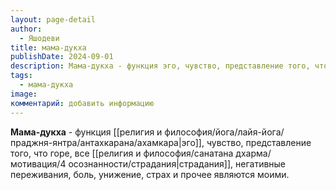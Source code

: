 ```yaml
---
layout: page-detail
author:
  - Яшодеви
title: мама-дукха
publishDate: 2024-09-01
description: Мама-дукха - функция эго, чувство, представление того, что горе, все страдания, негативные переживания, боль, унижение, страх и прочее являются моими.
tags:
  - мама-дукха
image: 
комментарий: добавить информацию
---
```

**Мама-дукха** - функция [[религия и философия/йога/лайя-йога/праджня-янтра/антахкарана/ахамкара|эго]], чувство, представление того, что горе, все [[религия и философия/санатана дхарма/мотивация/4 осознанности/страдания|страдания]], негативные переживания, боль, унижение, страх и прочее являются моими.

